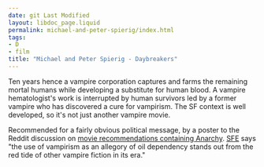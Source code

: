 ```yaml
---
date: git Last Modified
layout: libdoc_page.liquid
permalink: michael-and-peter-spierig/index.html
tags:
- D
- film
title: "Michael and Peter Spierig - Daybreakers"
---
```


Ten years hence a vampire corporation captures and farms the  remaining mortal humans while developing a substitute for human  blood. A vampire hematologist's work is interrupted by human  survivors led by a former vampire who has discovered a cure for  vampirism. The SF context is well developed, so it's not just  another vampire movie.

Recommended for a fairly obvious political message, by a poster to  the Reddit discussion on <a href="https://www.reddit.com/r/Anarchism/comments/1953qj/have_you_any_movie_recommendations_containing/"> movie recommendations containing Anarchy</a>. <a href="http://www.sf-encyclopedia.com/entry/daybreakers">SFE</a>  says "the use of vampirism as an allegory of oil dependency stands  out from the red tide of other vampire fiction in its era."